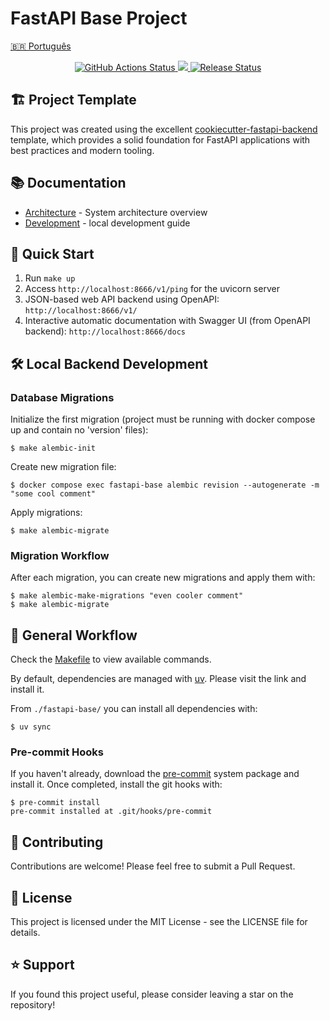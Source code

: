 # FastAPI Base Project

[🇧🇷 Português](docs/README-pt.md)

<p align="center">
    <a href="https://github.com/GabrielVGS/fastapi-base/actions">
        <img alt="GitHub Actions Status" src="https://github.com/GabrielVGS/fastapi-base/actions/workflows/main.yml/badge.svg">
    </a>
    <a href="https://codecov.io/gh/GabrielVGS/fastapi-base">
     <img src="https://codecov.io/gh/GabrielVGS/fastapi-base/branch/main/graph/badge.svg?token=899NB4AK7J"/>
    </a>
    <a href="https://github.com/GabrielVGS/fastapi-base/releases">
        <img alt="Release Status" src="https://img.shields.io/github/v/release/GabrielVGS/fastapi-base">
    </a>
</p>

## 🏗️ Project Template

This project was created using the excellent [cookiecutter-fastapi-backend](https://github.com/nickatnight/cookiecutter-fastapi-backend) template, which provides a solid foundation for FastAPI applications with best practices and modern tooling.

## 📚 Documentation

- [Architecture](docs/architecture.md) - System architecture overview
- [Development](docs/developing.md) - local development guide

## 🚀 Quick Start

1. Run `make up`
2. Access `http://localhost:8666/v1/ping` for the uvicorn server
3. JSON-based web API backend using OpenAPI: `http://localhost:8666/v1/`
4. Interactive automatic documentation with Swagger UI (from OpenAPI backend): `http://localhost:8666/docs`

## 🛠️ Local Backend Development

### Database Migrations

Initialize the first migration (project must be running with docker compose up and contain no 'version' files):
```shell
$ make alembic-init
```

Create new migration file:
```shell
$ docker compose exec fastapi-base alembic revision --autogenerate -m "some cool comment"
```

Apply migrations:
```shell
$ make alembic-migrate
```

### Migration Workflow

After each migration, you can create new migrations and apply them with:
```console
$ make alembic-make-migrations "even cooler comment"
$ make alembic-migrate
```

## 🔧 General Workflow

Check the [Makefile](/Makefile) to view available commands.

By default, dependencies are managed with [uv](https://docs.astral.sh/uv/). Please visit the link and install it.

From `./fastapi-base/` you can install all dependencies with:
```console
$ uv sync
```

### Pre-commit Hooks

If you haven't already, download the [pre-commit](https://pre-commit.com/) system package and install it. Once completed, install the git hooks with:
```console
$ pre-commit install
pre-commit installed at .git/hooks/pre-commit
```

## 🤝 Contributing

Contributions are welcome! Please feel free to submit a Pull Request.

## 📄 License

This project is licensed under the MIT License - see the LICENSE file for details.


## ⭐️ Support

If you found this project useful, please consider leaving a star on the repository!
